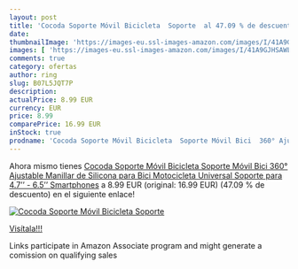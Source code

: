 ```yaml
---
layout: post
title: 'Cocoda Soporte Móvil Bicicleta  Soporte  al 47.09 % de descuento'
date: 
thumbnailImage: 'https://images-eu.ssl-images-amazon.com/images/I/41A9GJHSAWL._SL200_.jpg'
images: [ 'https://images-eu.ssl-images-amazon.com/images/I/41A9GJHSAWL._SL200_.jpg' ]
comments: true
category: ofertas
author: ring
slug: B07L5JQT7P
description:
actualPrice: 8.99 EUR
currency: EUR
price: 8.99
comparePrice: 16.99 EUR
inStock: true
prodname: 'Cocoda Soporte Móvil Bicicleta  Soporte Móvil Bici  360° Ajustable Manillar de Silicona para Bici Motocicleta  Universal Soporte para 4.7’’ - 6.5’’ Smartphones'
---
```


Ahora mismo tienes [Cocoda Soporte Móvil Bicicleta  Soporte Móvil Bici  360° Ajustable Manillar de Silicona para Bici Motocicleta  Universal Soporte para 4.7’’ - 6.5’’ Smartphones](https://www.amazon.es/dp/B07L5JQT7P/?tag=tolees-21) a 8.99 EUR (original: 16.99 EUR) (47.09 %  de descuento) en el siguiente enlace!

[![Cocoda Soporte Móvil Bicicleta  Soporte ](https://images-eu.ssl-images-amazon.com/images/I/41A9GJHSAWL._SL200_.jpg)](https://www.amazon.es/dp/B07L5JQT7P/?tag=tolees-21)

[Visítala!!!](https://www.amazon.es/dp/B07L5JQT7P/?tag=tolees-21)

Links participate in Amazon Associate program and might generate a comission on qualifying sales
